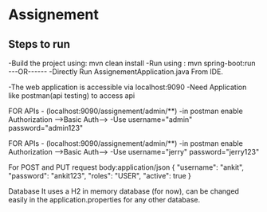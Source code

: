 # Assignement
Steps to run
---------------------------------------------
-Build the project using:     mvn clean install
-Run using :                  mvn spring-boot:run
---OR------
-Directly Run AssignementApplication.java From IDE.

-The web application is accessible via localhost:9090
-Need Application like postman(api testing) to access api

FOR APIs - (localhost:9090/assignement/admin/**) 
-in postman enable Authorization -->Basic Auth-->
-Use username="admin"
     password="admin123"
     

FOR APIs - (localhost:9090/assignement/admin/**) 
-in postman enable Authorization -->Basic Auth-->
-Use username="jerry"
     password="jerry123"

     
For POST and PUT request
body:application/json
{
    "username": "ankit",
    "password": "ankit123",
    "roles": "USER",
    "active": true
}


Database
It uses a H2 in memory database (for now), can be changed easily in the application.properties for any other database.
